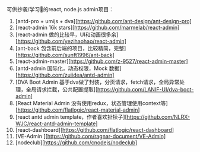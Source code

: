 可供抄袭/学习🤣的react, node.js admin项目：

1. [antd-pro + umijs + dva][https://github.com/ant-design/ant-design-pro]
2. [react-admin 16k stars][https://github.com/marmelab/react-admin]
3. [react-admin 做的比较早，UI和动画很多余][https://github.com/yezihaohao/react-admin]
4. [ant-back 包含前后端的项目，比较精简，完整][https://github.com/sunft1996/ant-back]
5. [react-admin-master][https://github.com/z-9527/react-admin-master]
6. [antd-admin 国际化，动态权限，Mock 数据][https://github.com/zuiidea/antd-admin]
7. [DVA Boot Admin 基于dva做了封装，分页请求，fetch请求，全局异常处理，全局请求拦截，公共配置提取][https://github.com/LANIF-UI/dva-boot-admin]
8. [React Material Admin 没有使用redux，状态管理使用context等][https://github.com/flatlogic/react-material-admin]
9. [react antd admin template，作者喜欢扯犊子][https://github.com/NLRX-WJC/react-antd-admin-template]
10. [react-dashboard][https://github.com/flatlogic/react-dashboard]
11. [VE-Admin ][https://github.com/ragnar-document/VE-Admin]
12. [nodeclub][https://github.com/cnodejs/nodeclub]
